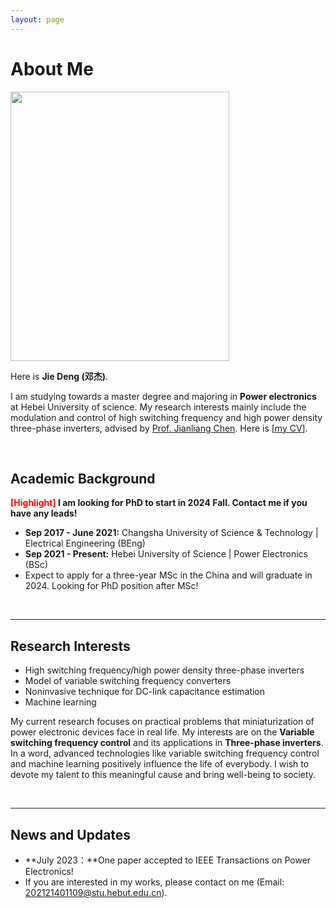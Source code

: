 ```yaml
---
layout: page
---
```


# About Me

<img src="https://Power4SOS.github.io/JieDeng.jpg" class="floatpic" width="350" height="431">

Here is **Jie Deng (邓杰)**.

I am studying towards a master degree and majoring in **Power electronics** at Hebei University of science. My research interests mainly include the modulation and control of high switching frequency and high power density three-phase inverters, advised by [Prof. Jianliang Chen](https://ee.hebut.edu.cn/szdw/jsml/C/22f560b1df664d6eb9f01094159c11f2.html). Here is [[my CV](https://Power4SOS/file/CV-JieDeng.pdf)].

<br>

## Academic Background

**<font color='red'>[Highlight]</font> I am looking for PhD to start in 2024 Fall. Contact me if you have any leads!**

- **Sep 2017 - June 2021:** Changsha University of Science & Technology | Electrical Engineering (BEng)
  <br>
- **Sep 2021 - Present:** Hebei University of Science | Power Electronics (BSc)
  <br>
- Expect to apply for a three-year MSc in the China and will graduate in 2024. Looking for PhD position after MSc!

<br>

---

## Research Interests

- High switching frequency/high power density three-phase inverters
- Model of variable switching frequency converters
- Noninvasive technique for DC-link capacitance estimation
- Machine learning

My current research focuses on practical problems that miniaturization of power electronic devices face in real life. My interests are on the **Variable switching frequency control** and its applications in **Three-phase inverters**. In a word, advanced technologies like variable  switching frequency control and machine learning positively influence the life of everybody.  I wish to devote my talent to this meaningful cause and bring well-being to society.

<br>

---

## News and Updates

- **July 2023：**One paper accepted to IEEE Transactions on Power Electronics!
- If you are interested in my works, please contact on me (Email: 202121401109@stu.hebut.edu.cn).
